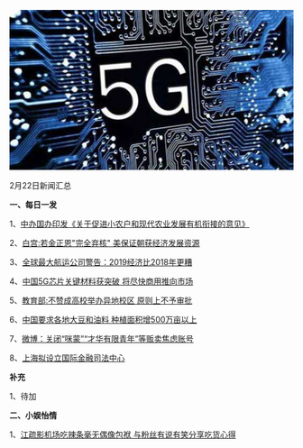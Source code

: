    ![02_13](.\02_22.jpg)

2月22日新闻汇总

**一、每日一发**

1、[中办国办印发《关于促进小农户和现代农业发展有机衔接的意见》](http://paper.people.com.cn/rmrb/html/2019-02/22/nw.D110000renmrb_20190222_1-01.htm)

2、[白宫:若金正恩"完全弃核" 美保证朝获经济发展资源](https://news.163.com/19/0222/05/E8JIOKPN00018AOR.html)

3、[全球最大航运公司警告：2019经济比2018年更糟](https://news.163.com/19/0222/02/E8JAHC9800018AP1.html)

4、[中国5G芯片关键材料获突破 将尽快商用推向市场](https://news.163.com/19/0222/01/E8J61S160001875N.html)

5、[教育部:不赞成高校举办异地校区 原则上不予审批](https://news.163.com/19/0221/15/E8I2O5DH0001875N.html)

6、[中国要求各地大豆和油料 种植面积增500万亩以上](https://www.zaobao.com/finance/china/story20190222-934018)

7、[微博：关闭“咪蒙”“才华有限青年”等贩卖焦虑账号](https://www.zaobao.com/realtime/china/story20190221-933881)

8、[上海拟设立国际金融司法中心](https://www.zaobao.com/realtime/china/story20190221-933845)



**补充**

1、待加



**二、小娱怡情**

1、[江疏影机场吃辣条毫无偶像包袱 与粉丝有说有笑分享吃货心得](http://news.67.com/xianchang/2019/02/21/937586.html)